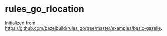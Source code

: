 # rules_go_rlocation

Initialized from https://github.com/bazelbuild/rules_go/tree/master/examples/basic-gazelle.

